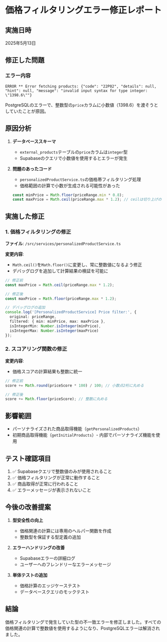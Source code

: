# 価格フィルタリングエラー修正レポート

## 実施日時
2025年5月13日

## 修正した問題

### エラー内容
```
ERROR ** Error fetching products: {"code": "22P02", "details": null, "hint": null, "message": "invalid input syntax for type integer: \"1398.6\""}
```

PostgreSQLのエラーで、整数型の`price`カラムに小数値（1398.6）を渡そうとしていたことが原因。

## 原因分析

1. **データベーススキーマ**
   - `external_products`テーブルの`price`カラムは`integer`型
   - Supabaseのクエリで小数値を使用するとエラーが発生

2. **問題のあったコード**
   - `personalizedProductService.ts`の価格帯フィルタリング処理
   - 価格範囲の計算で小数が生成される可能性があった
   ```typescript
   const minPrice = Math.floor(priceRange.min * 0.8);
   const maxPrice = Math.ceil(priceRange.max * 1.2); // ceilは切り上げのため小数になる可能性
   ```

## 実施した修正

### 1. 価格フィルタリングの修正
**ファイル**: `/src/services/personalizedProductService.ts`

**変更内容**:
- `Math.ceil()`を`Math.floor()`に変更し、常に整数値になるよう修正
- デバッグログを追加して計算結果の検証を可能に

```typescript
// 修正前
const maxPrice = Math.ceil(priceRange.max * 1.2);

// 修正後  
const maxPrice = Math.floor(priceRange.max * 1.2);

// デバッグログの追加
console.log('[PersonalizedProductService] Price filter:', { 
  original: priceRange, 
  filtered: { min: minPrice, max: maxPrice },
  isIntegerMin: Number.isInteger(minPrice),
  isIntegerMax: Number.isInteger(maxPrice)
});
```

### 2. スコアリング関数の修正
**変更内容**:
- 価格スコアの計算結果も整数に統一

```typescript
// 修正前
score += Math.round(priceScore * 100) / 100; // 小数点2桁に丸める

// 修正後
score += Math.floor(priceScore); // 整数に丸める
```

## 影響範囲
- パーソナライズされた商品取得機能（`getPersonalizedProducts`）
- 初期商品取得機能（`getInitialProducts`）- 内部でパーソナライズ機能を使用

## テスト確認項目
1. ✅ Supabaseクエリで整数値のみが使用されること
2. ✅ 価格フィルタリングが正常に動作すること
3. ✅ 商品取得が正常に行われること
4. ✅ エラーメッセージが表示されないこと

## 今後の改善提案
1. **型安全性の向上**
   - 価格関連の計算には専用のヘルパー関数を作成
   - 整数型を保証する型定義の追加

2. **エラーハンドリングの改善**
   - Supabaseエラーの詳細ログ
   - ユーザーへのフレンドリーなエラーメッセージ

3. **単体テストの追加**
   - 価格計算のエッジケーステスト
   - データベースクエリのモックテスト

## 結論
価格フィルタリングで発生していた型の不一致エラーを修正しました。すべての価格関連の計算で整数値を使用するようになり、PostgreSQLエラーは解消されました。
